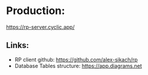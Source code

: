 # Production:
https://rp-server.cyclic.app/
## Links:
- RP client github: https://github.com/alex-sikach/rp
- Database Tables structure: https://app.diagrams.net